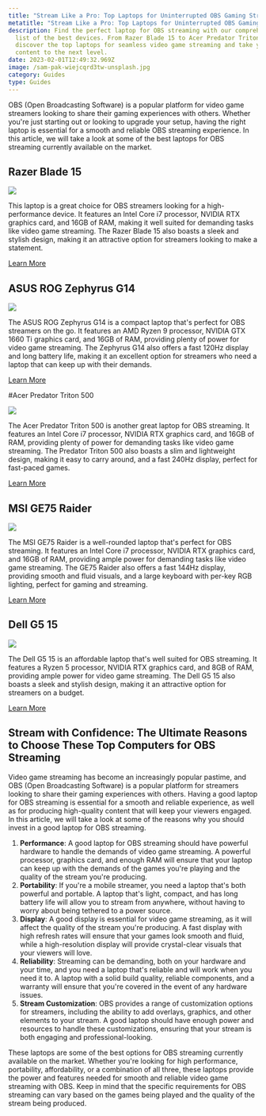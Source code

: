 ```yaml
---
title: "Stream Like a Pro: Top Laptops for Uninterrupted OBS Gaming Streaming"
metatitle: "Stream Like a Pro: Top Laptops for Uninterrupted OBS Gaming Streaming"
description: Find the perfect laptop for OBS streaming with our comprehensive
  list of the best devices. From Razer Blade 15 to Acer Predator Triton 500,
  discover the top laptops for seamless video game streaming and take your
  content to the next level.
date: 2023-02-01T12:49:32.969Z
image: /sam-pak-wiejcqrd3tw-unsplash.jpg
category: Guides
type: Guides
---
```

OBS (Open Broadcasting Software) is a popular platform for video game streamers looking to share their gaming experiences with others. Whether you're just starting out or looking to upgrade your setup, having the right laptop is essential for a smooth and reliable OBS streaming experience. In this article, we will take a look at some of the best laptops for OBS streaming currently available on the market.

## Razer Blade 15

<a href="https://www.amazon.com/Razer-Blade-Gaming-Laptop-Thunderbolt/dp/B09RBJC8Y9?crid=MHPQ9O2ICYAW&keywords=razer+blade+15&qid=1675195029&sprefix=razer+blade+15%2Caps%2C87&sr=8-3&ufe=app_do%3Aamzn1.fos.4dd97f68-284f-40f5-a6f1-1e5b3de13370&linkCode=li3&tag=gamestreamingsetup-20&linkId=f8c9e0bf9e6c76eed23b26ccef756ae3&language=en_US&ref_=as_li_ss_il" target="_blank"><img border="0" src="//ws-na.amazon-adsystem.com/widgets/q?_encoding=UTF8&ASIN=B09RBJC8Y9&Format=_SL250_&ID=AsinImage&MarketPlace=US&ServiceVersion=20070822&WS=1&tag=gamestreamingsetup-20&language=en_US" ></a><img src="https://ir-na.amazon-adsystem.com/e/ir?t=gamestreamingsetup-20&language=en_US&l=li3&o=1&a=B09RBJC8Y9" width="1" height="1" border="0" alt="" style="border:none !important; margin:0px !important;" />

This laptop is a great choice for OBS streamers looking for a high-performance device. It features an Intel Core i7 processor, NVIDIA RTX graphics card, and 16GB of RAM, making it well suited for demanding tasks like video game streaming. The Razer Blade 15 also boasts a sleek and stylish design, making it an attractive option for streamers looking to make a statement.

<a href="https://amzn.to/3HLtn5d" class="btn btn-secondary">Learn More</a>

## ASUS ROG Zephyrus G14

<a href="https://www.amazon.com/ASUS-Zephyrus-6900HS-Window-Home%EF%BC%8C-pad%EF%BC%8824GB/dp/B0BPHNN79Y?crid=2PY7U4TR8KHD8&keywords=ASUS%2BROG%2BZephyrus%2BG14&qid=1675195142&sprefix=asus%2Brog%2Bzephyrus%2Bg14%2Caps%2C468&sr=8-7-spons&ufe=app_do%3Aamzn1.fos.4dd97f68-284f-40f5-a6f1-1e5b3de13370&spLa=ZW5jcnlwdGVkUXVhbGlmaWVyPUEyU045NEhPRU1WQVhGJmVuY3J5cHRlZElkPUEwOTQzMTE4M05FRTdTNklYUkRMSSZlbmNyeXB0ZWRBZElkPUEwMjAzNjQ0Mjg3OThOM0FRWUxTSiZ3aWRnZXROYW1lPXNwX210ZiZhY3Rpb249Y2xpY2tSZWRpcmVjdCZkb05vdExvZ0NsaWNrPXRydWU&th=1&linkCode=li3&tag=gamestreamingsetup-20&linkId=a5271c9e5e96028014ade2ab78c8acf7&language=en_US&ref_=as_li_ss_il" target="_blank"><img border="0" src="//ws-na.amazon-adsystem.com/widgets/q?_encoding=UTF8&ASIN=B0BPHNN79Y&Format=_SL250_&ID=AsinImage&MarketPlace=US&ServiceVersion=20070822&WS=1&tag=gamestreamingsetup-20&language=en_US" ></a><img src="https://ir-na.amazon-adsystem.com/e/ir?t=gamestreamingsetup-20&language=en_US&l=li3&o=1&a=B0BPHNN79Y" width="1" height="1" border="0" alt="" style="border:none !important; margin:0px !important;" />

The ASUS ROG Zephyrus G14 is a compact laptop that's perfect for OBS streamers on the go. It features an AMD Ryzen 9 processor, NVIDIA GTX 1660 Ti graphics card, and 16GB of RAM, providing plenty of power for video game streaming. The Zephyrus G14 also offers a fast 120Hz display and long battery life, making it an excellent option for streamers who need a laptop that can keep up with their demands.

<a href="https://amzn.to/3JwLKMC" class="btn btn-secondary">Learn More</a>

\#Acer Predator Triton 500 

<a href="https://www.amazon.com/Acer-Predator-PT515-52-73L3-i7-10750H-Dual-Channel/dp/B08CNLPDXV?crid=1UEVT5YJ1B7BS&keywords=Acer%2BPredator%2BTriton%2B500&qid=1675195193&sprefix=acer%2Bpredator%2Btriton%2B500%2B%2Caps%2C120&sr=8-3&ufe=app_do%3Aamzn1.fos.4dd97f68-284f-40f5-a6f1-1e5b3de13370&th=1&linkCode=li3&tag=gamestreamingsetup-20&linkId=b8e60ac32582c01867859938fb6a1a47&language=en_US&ref_=as_li_ss_il" target="_blank"><img border="0" src="//ws-na.amazon-adsystem.com/widgets/q?_encoding=UTF8&ASIN=B08CNLPDXV&Format=_SL250_&ID=AsinImage&MarketPlace=US&ServiceVersion=20070822&WS=1&tag=gamestreamingsetup-20&language=en_US" ></a><img src="https://ir-na.amazon-adsystem.com/e/ir?t=gamestreamingsetup-20&language=en_US&l=li3&o=1&a=B08CNLPDXV" width="1" height="1" border="0" alt="" style="border:none !important; margin:0px !important;" />

The Acer Predator Triton 500 is another great laptop for OBS streaming. It features an Intel Core i7 processor, NVIDIA RTX graphics card, and 16GB of RAM, providing plenty of power for demanding tasks like video game streaming. The Predator Triton 500 also boasts a slim and lightweight design, making it easy to carry around, and a fast 240Hz display, perfect for fast-paced games.

<a href="https://amzn.to/3wL0CiY" class="btn btn-secondary">Learn More</a>

## MSI GE75 Raider

<a href="https://www.amazon.com/MSI-Raider-287-Display-i7-9750H-GeForce/dp/B07QC4GZCC?crid=3LWP1KCCRJOV5&keywords=MSI+GE75+Raider&qid=1675195220&sprefix=msi+ge75+raider%2Caps%2C246&sr=8-6&ufe=app_do%3Aamzn1.fos.4dd97f68-284f-40f5-a6f1-1e5b3de13370&linkCode=li3&tag=gamestreamingsetup-20&linkId=600863edd941d296f2c390fc9817e1c4&language=en_US&ref_=as_li_ss_il" target="_blank"><img border="0" src="//ws-na.amazon-adsystem.com/widgets/q?_encoding=UTF8&ASIN=B07QC4GZCC&Format=_SL250_&ID=AsinImage&MarketPlace=US&ServiceVersion=20070822&WS=1&tag=gamestreamingsetup-20&language=en_US" ></a><img src="https://ir-na.amazon-adsystem.com/e/ir?t=gamestreamingsetup-20&language=en_US&l=li3&o=1&a=B07QC4GZCC" width="1" height="1" border="0" alt="" style="border:none !important; margin:0px !important;" />

The MSI GE75 Raider is a well-rounded laptop that's perfect for OBS streaming. It features an Intel Core i7 processor, NVIDIA RTX graphics card, and 16GB of RAM, providing ample power for demanding tasks like video game streaming. The GE75 Raider also offers a fast 144Hz display, providing smooth and fluid visuals, and a large keyboard with per-key RGB lighting, perfect for gaming and streaming.

<a href="https://amzn.to/40j5fxZ" class="btn btn-secondary">Learn More</a>

## Dell G5 15

<a href="https://www.amazon.com/Dell-Flagship-G15-Ryzen-i7-10750H/dp/B099RH6LL5?crid=287SA58BOP72N&keywords=DELL%2Bg5%2B15&qid=1675195324&sprefix=dell%2Bg5%2B15%2Caps%2C91&sr=8-1-spons&ufe=app_do%3Aamzn1.fos.4dd97f68-284f-40f5-a6f1-1e5b3de13370&spLa=ZW5jcnlwdGVkUXVhbGlmaWVyPUFTS1lXTFpCOVFaNU0mZW5jcnlwdGVkSWQ9QTA4MTk3NjYxOTBHTkIzV1pPODVOJmVuY3J5cHRlZEFkSWQ9QTAwNTUzMzgyNUJPM0QyMDFETjJQJndpZGdldE5hbWU9c3BfYXRmJmFjdGlvbj1jbGlja1JlZGlyZWN0JmRvTm90TG9nQ2xpY2s9dHJ1ZQ&th=1&linkCode=li3&tag=gamestreamingsetup-20&linkId=f32714d2034e6302f9cf3d6382424209&language=en_US&ref_=as_li_ss_il" target="_blank"><img border="0" src="//ws-na.amazon-adsystem.com/widgets/q?_encoding=UTF8&ASIN=B099RH6LL5&Format=_SL250_&ID=AsinImage&MarketPlace=US&ServiceVersion=20070822&WS=1&tag=gamestreamingsetup-20&language=en_US" ></a><img src="https://ir-na.amazon-adsystem.com/e/ir?t=gamestreamingsetup-20&language=en_US&l=li3&o=1&a=B099RH6LL5" width="1" height="1" border="0" alt="" style="border:none !important; margin:0px !important;" />

The Dell G5 15 is an affordable laptop that's well suited for OBS streaming. It features a Ryzen 5 processor, NVIDIA RTX graphics card, and 8GB of RAM, providing ample power for video game streaming. The Dell G5 15 also boasts a sleek and stylish design, making it an attractive option for streamers on a budget.

<a href="https://amzn.to/3YbQVWp" class="btn btn-secondary">Learn More</a>



## Stream with Confidence: The Ultimate Reasons to Choose These Top Computers for OBS Streaming

Video game streaming has become an increasingly popular pastime, and OBS (Open Broadcasting Software) is a popular platform for streamers looking to share their gaming experiences with others. Having a good laptop for OBS streaming is essential for a smooth and reliable experience, as well as for producing high-quality content that will keep your viewers engaged. In this article, we will take a look at some of the reasons why you should invest in a good laptop for OBS streaming.

1. **Performance**: A good laptop for OBS streaming should have powerful hardware to handle the demands of video game streaming. A powerful processor, graphics card, and enough RAM will ensure that your laptop can keep up with the demands of the games you're playing and the quality of the stream you're producing.
2. **Portability**: If you're a mobile streamer, you need a laptop that's both powerful and portable. A laptop that's light, compact, and has long battery life will allow you to stream from anywhere, without having to worry about being tethered to a power source.
3. **Display**: A good display is essential for video game streaming, as it will affect the quality of the stream you're producing. A fast display with high refresh rates will ensure that your games look smooth and fluid, while a high-resolution display will provide crystal-clear visuals that your viewers will love.
4. **Reliability**: Streaming can be demanding, both on your hardware and your time, and you need a laptop that's reliable and will work when you need it to. A laptop with a solid build quality, reliable components, and a warranty will ensure that you're covered in the event of any hardware issues.
5. **Stream Customization**: OBS provides a range of customization options for streamers, including the ability to add overlays, graphics, and other elements to your stream. A good laptop should have enough power and resources to handle these customizations, ensuring that your stream is both engaging and professional-looking.

These laptops are some of the best options for OBS streaming currently available on the market. Whether you're looking for high performance, portability, affordability, or a combination of all three, these laptops provide the power and features needed for smooth and reliable video game streaming with OBS. Keep in mind that the specific requirements for OBS streaming can vary based on the games being played and the quality of the stream being produced.